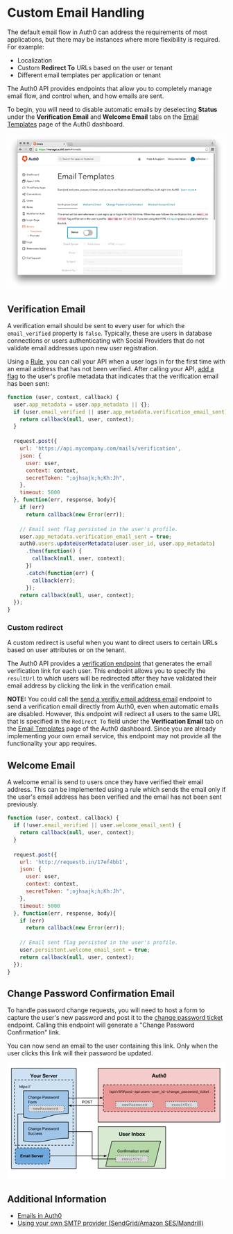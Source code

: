 # Custom Email Handling

The default email flow in Auth0 can address the requirements of most applications, but there may be instances where more flexibility is required. For example:

 * Localization
 * Custom **Redirect To** URLs based on the user or tenant
 * Different email templates per application or tenant

The Auth0 API provides endpoints that allow you to completely manage email flow, and control when, and how emails are sent.

To begin, you will need to disable automatic emails by deselecting **Status** under the **Verification Email** and **Welcome Email** tabs on the [Email Templates](${uiURL}/#/emails) page of the Auth0 dashboard.

![](/media/articles/email/custom/email-custom.png)

## Verification Email

A verification email should be sent to every user for which the `email_verified` property is `false`. Typically, these are users in database connections or users authenticating with Social Providers that do not validate email addresses upon new user registration.

Using a [Rule](/rules), you can call your API when a user logs in for the first time with an email address that has not been verified. After calling your API, [add a flag](/rules/metadata-in-rules) to the user's profile metadata that indicates that the verification email has been sent:

```js
function (user, context, callback) {
  user.app_metadata = user.app_metadata || {};
  if (user.email_verified || user.app_metadata.verification_email_sent) {
    return callback(null, user, context);
  }

  request.post({
    url: 'https://api.mycompany.com/mails/verification',
    json: {
      user: user,
      context: context,
      secretToken: ";ojhsajk;h;Kh:Jh",
    },
    timeout: 5000
  }, function(err, response, body){
    if (err)
      return callback(new Error(err));

    // Email sent flag persisted in the user's profile.
    user.app_metadata.verification_email_sent = true;
    auth0.users.updateUserMetadata(user.user_id, user.app_metadata)
      .then(function() {
        callback(null, user, context);
      })
      .catch(function(err) {
        callback(err);
      });
    return callback(null, user, context);
  });
}
```

### Custom redirect

A custom redirect is useful when you want to direct users to certain URLs based on user attributes or on the tenant.

The Auth0 API provides a [verification endpoint](/api/v2#!/Tickets/post_email_verification) that generates the email verification link for each user. This endpoint allows you to specify the `resultUrl` to which users will be redirected after they have validated their email address by clicking the link in the verification email.

**NOTE:** You could call the [send a verifiy email address email](/api/v2#!/Jobs/post_verification_email) endpoint to send a verification email directly from Auth0, even when automatic emails are disabled. However, this endpoint will redirect all users to the same URL that is specified in the `Redirect To` field under the **Verification Email** tab on the [Email Templates](${uiURL}/#/emails) page of the Auth0 dashboard. Since you are already implementing your own email service, this endpoint may not provide all the functionality your app requires.

## Welcome Email

A welcome email is send to users once they have verified their email address. This can be implemented using a rule which sends the email only if the user's email address has been verified and the email has not been sent previously.

```js
function (user, context, callback) {
  if (!user.email_verified || user.welcome_email_sent) {
    return callback(null, user, context);
  }

  request.post({
    url: 'http://requestb.in/17ef4bb1',
    json: {
      user: user,
      context: context,
      secretToken: ";ojhsajk;h;Kh:Jh",
    },
    timeout: 5000
  }, function(err, response, body){
    if (err)
      return callback(new Error(err));

    // Email sent flag persisted in the user's profile.
    user.persistent.welcome_email_sent = true;
    return callback(null, user, context);
  });
}
```

## Change Password Confirmation Email

To handle password change requests, you will need to host a form to capture the user's new password and post it to the [change password ticket](/api/v1#!#post--api-users--user_id--change_password_ticket) endpoint. Calling this endpoint will generate a "Change Password Confirmation" link.

You can now send an email to the user containing this link. Only when the user clicks this link will their password be updated.

![](/media/articles/email/custom/change-password.png)

## Additional Information

 * [Emails in Auth0](/email)
 * [Using your own SMTP provider (SendGrid/Amazon SES/Mandrill)](/email/providers)
